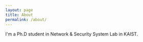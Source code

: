 ```yaml
---
layout: page
title: About
permalink: /about/
---
```


I'm a Ph.D student in Network & Security System Lab in KAIST.
